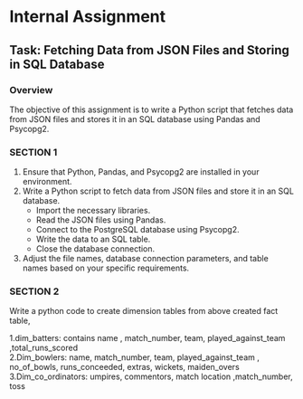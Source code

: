 # Internal Assignment

## Task: Fetching Data from JSON Files and Storing in SQL Database

### Overview
The objective of this assignment is to write a Python script that fetches data from JSON files and stores it in an SQL database using Pandas and Psycopg2.

### SECTION 1
1. Ensure that Python, Pandas, and Psycopg2 are installed in your environment.
2. Write a Python script to fetch data from JSON files and store it in an SQL database.
   - Import the necessary libraries.
   - Read the JSON files using Pandas.
   - Connect to the PostgreSQL database using Psycopg2.
   - Write the data to an SQL table.
   - Close the database connection.
3. Adjust the file names, database connection parameters, and table names based on your specific requirements.

### SECTION 2
Write a python code to create dimension tables from above created fact table,  

  1.dim_batters: contains name , match_number, team, played_against_team ,total_runs_scored  
  2.Dim_bowlers: name, match_number, team, played_against_team , no_of_bowls, runs_conceeded, extras, wickets, maiden_overs 
  3.Dim_co_ordinators: umpires, commentors, match location ,match_number, toss 
